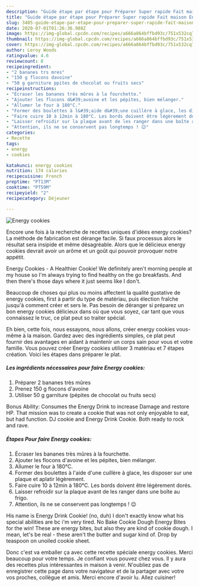 ```yaml
---
description: "Guide étape par étape pour Préparer Super rapide Fait maison Energy cookies"
title: "Guide étape par étape pour Préparer Super rapide Fait maison Energy cookies"
slug: 3405-guide-etape-par-etape-pour-preparer-super-rapide-fait-maison-energy-cookies
date: 2020-07-01T01:26:36.988Z
image: https://img-global.cpcdn.com/recipes/a666a864bffbd93c/751x532cq70/energy-cookies-photo-principale-de-la-recette.jpg
thumbnail: https://img-global.cpcdn.com/recipes/a666a864bffbd93c/751x532cq70/energy-cookies-photo-principale-de-la-recette.jpg
cover: https://img-global.cpcdn.com/recipes/a666a864bffbd93c/751x532cq70/energy-cookies-photo-principale-de-la-recette.jpg
author: Leroy Woods
ratingvalue: 4.6
reviewcount: 8
recipeingredient:
- "2 bananes trs mres"
- "150 g flocons davoine"
- "50 g garniture ppites de chocolat ou fruits secs"
recipeinstructions:
- "Écraser les bananes très mûres à la fourchette."
- "Ajouter les flocons d&#39;avoine et les pépites, bien mélanger."
- "Allumer le four à 180°C."
- "Former des boulettes à l&#39;aide d&#39;une cuillère à glace, les disposer sur une plaque et aplatir légèrement."
- "Faire cuire 10 à 12min à 180°C. Les bords doivent être légèrement dorés."
- "Laisser refroidir sur la plaque avant de les ranger dans une boîte au frigo."
- "Attention, ils ne se conservent pas longtemps ! 😉"
categories:
- Recette
tags:
- energy
- cookies

katakunci: energy cookies 
nutrition: 174 calories
recipecuisine: French
preptime: "PT13M"
cooktime: "PT59M"
recipeyield: "2"
recipecategory: Déjeuner

---
```



![Energy cookies](https://img-global.cpcdn.com/recipes/a666a864bffbd93c/751x532cq70/energy-cookies-photo-principale-de-la-recette.jpg)

Encore une fois à la recherche de recettes uniques d'idées energy cookies? La méthode de fabrication est dérange facile. Si faux processus alors le résultat sera insipide et même désagréable. Alors que le délicieux energy cookies devrait avoir un arôme et un goût qui pouvoir provoquer notre appétit.

Energy Cookies - A Healthier Cookie! We definitely aren&#39;t morning people at my house so I&#39;m always trying to find healthy on the go breakfasts. And then there&#39;s those days where it just seems like I don&#39;t.

Beaucoup de choses qui plus ou moins affectent la qualité gustative de energy cookies, first à partir du type de matériau, puis élection fraîche jusqu'à comment créer et sers le. Pas besoin de déranger si préparez un bon energy cookies délicieux dans où que vous soyez, car tant que vous connaissez le truc, ce plat peut so traiter spécial.


Eh bien, cette fois, nous essayons, nous allons, créer energy cookies vous-même à la maison. Gardez avec des ingrédients simples, ce plat peut fournir des avantages en aidant à maintenir un corps sain pour vous et votre famille. Vous pouvez créer Energy cookies utiliser 3 matériau et 7 étapes création. Voici les étapes dans préparer le plat.

<!--inarticleads1-->

##### Les ingrédients nécessaires pour faire Energy cookies:

1. Préparer 2 bananes très mûres
1. Prenez 150 g flocons d&#39;avoine
1. Utiliser 50 g garniture (pépites de chocolat ou fruits secs)


Bonus Ability: Consumes the Energy Drink to increase Damage and restore HP. That mission was to create a cookie that was not only enjoyable to eat, but had function. DJ cookie and Energy Drink Cookie. Both ready to rock and rave. 

<!--inarticleads2-->

##### Étapes Pour faire Energy cookies:

1. Écraser les bananes très mûres à la fourchette.
1. Ajouter les flocons d&#39;avoine et les pépites, bien mélanger.
1. Allumer le four à 180°C.
1. Former des boulettes à l&#39;aide d&#39;une cuillère à glace, les disposer sur une plaque et aplatir légèrement.
1. Faire cuire 10 à 12min à 180°C. Les bords doivent être légèrement dorés.
1. Laisser refroidir sur la plaque avant de les ranger dans une boîte au frigo.
1. Attention, ils ne se conservent pas longtemps ! 😉


His name is Energy Drink Cookie! (no, duh) I don&#39;t exactly know what his special abilities are bc i&#39;m very tired. No Bake Cookie Dough Energy Bites for the win! These are energy bites, but also they are kind of cookie dough. I mean, let&#39;s be real - these aren&#39;t the butter and sugar kind of. Drop by teaspoon on unoiled cookie sheet. 


Donc c'est va emballer ça avec cette recette spéciale energy cookies. Merci beaucoup pour votre temps. Je confiant vous pouvez chez vous. Il y aura des recettes plus  intéressantes in maison à venir. N'oubliez pas de enregistrer cette page dans votre navigateur et de la partager avec votre vos proches, collègue et amis. Merci encore d'avoir lu. Allez cuisiner!
